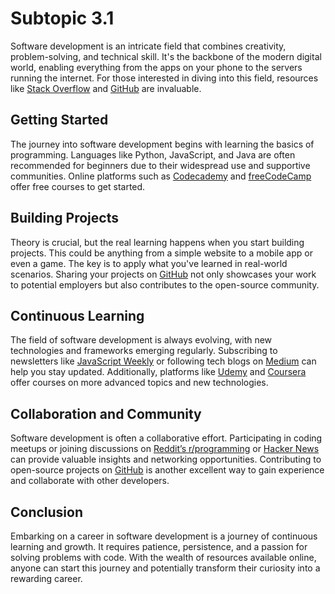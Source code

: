 # Subtopic 3.1

Software development is an intricate field that combines creativity, problem-solving, and technical skill. It's the backbone of the modern digital world, enabling everything from the apps on your phone to the servers running the internet. For those interested in diving into this field, resources like [Stack Overflow](https://stackoverflow.com) and [GitHub](https://github.com) are invaluable.

## Getting Started

The journey into software development begins with learning the basics of programming. Languages like Python, JavaScript, and Java are often recommended for beginners due to their widespread use and supportive communities. Online platforms such as [Codecademy](https://www.codecademy.com) and [freeCodeCamp](https://www.freecodecamp.org) offer free courses to get started.

## Building Projects

Theory is crucial, but the real learning happens when you start building projects. This could be anything from a simple website to a mobile app or even a game. The key is to apply what you've learned in real-world scenarios. Sharing your projects on [GitHub](https://github.com) not only showcases your work to potential employers but also contributes to the open-source community.

## Continuous Learning

The field of software development is always evolving, with new technologies and frameworks emerging regularly. Subscribing to newsletters like [JavaScript Weekly](https://javascriptweekly.com) or following tech blogs on [Medium](https://medium.com) can help you stay updated. Additionally, platforms like [Udemy](https://www.udemy.com) and [Coursera](https://www.coursera.org) offer courses on more advanced topics and new technologies.

## Collaboration and Community

Software development is often a collaborative effort. Participating in coding meetups or joining discussions on [Reddit’s r/programming](https://www.reddit.com/r/programming) or [Hacker News](https://news.ycombinator.com) can provide valuable insights and networking opportunities. Contributing to open-source projects on [GitHub](https://github.com) is another excellent way to gain experience and collaborate with other developers.

## Conclusion

Embarking on a career in software development is a journey of continuous learning and growth. It requires patience, persistence, and a passion for solving problems with code. With the wealth of resources available online, anyone can start this journey and potentially transform their curiosity into a rewarding career.
